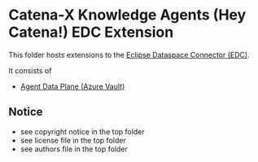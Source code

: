 # Catena-X Knowledge Agents (Hey Catena!) EDC Extension

This folder hosts extensions to the [Eclipse Dataspace Connector (EDC)](https://projects.eclipse.org/projects/technology.dataspaceconnector).

It consists of

- [Agent Data Plane (Azure Vault)](agentplane-azurevault)

## Notice

* see copyright notice in the top folder
* see license file in the top folder
* see authors file in the top folder

